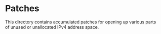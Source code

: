 # Patches

This directory contains accumulated patches for opening up various
parts of unused or unallocated IPv4 address space.

